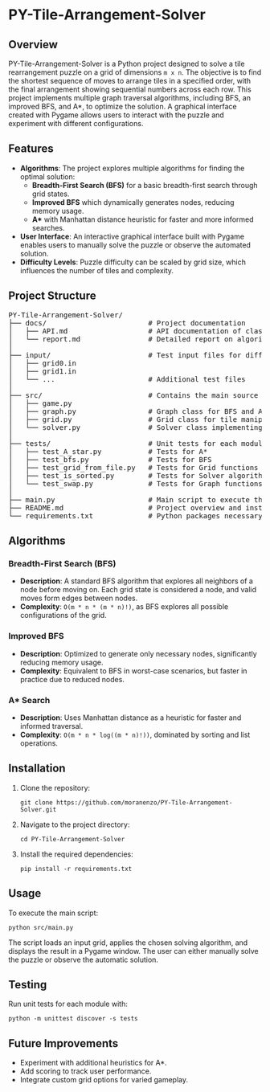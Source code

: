 <h1>PY-Tile-Arrangement-Solver</h1>

<h2>Overview</h2>
<p>PY-Tile-Arrangement-Solver is a Python project designed to solve a tile rearrangement puzzle on a grid of dimensions <code>m x n</code>. The objective is to find the shortest sequence of moves to arrange tiles in a specified order, with the final arrangement showing sequential numbers across each row. This project implements multiple graph traversal algorithms, including BFS, an improved BFS, and A*, to optimize the solution. A graphical interface created with Pygame allows users to interact with the puzzle and experiment with different configurations.</p>

<h2>Features</h2>
<ul>
  <li><strong>Algorithms</strong>: The project explores multiple algorithms for finding the optimal solution:
    <ul>
      <li><strong>Breadth-First Search (BFS)</strong> for a basic breadth-first search through grid states.</li>
      <li><strong>Improved BFS</strong> which dynamically generates nodes, reducing memory usage.</li>
      <li><strong>A*</strong> with Manhattan distance heuristic for faster and more informed searches.</li>
    </ul>
  </li>
  <li><strong>User Interface</strong>: An interactive graphical interface built with Pygame enables users to manually solve the puzzle or observe the automated solution.</li>
  <li><strong>Difficulty Levels</strong>: Puzzle difficulty can be scaled by grid size, which influences the number of tiles and complexity.</li>
</ul>

<h2>Project Structure</h2>
<pre>
PY-Tile-Arrangement-Solver/  
├── docs/                        # Project documentation
│   ├── API.md                   # API documentation of classes and methods
│   └── report.md                # Detailed report on algorithms and complexity analysis
│  
├── input/                       # Test input files for different grid configurations
│   ├── grid0.in
│   ├── grid1.in
│   └── ...                      # Additional test files
│
├── src/                         # Contains the main source code
│   ├── game.py
│   ├── graph.py                 # Graph class for BFS and A*
│   ├── grid.py                  # Grid class for tile manipulations
│   └── solver.py                # Solver class implementing BFS, Improved BFS, and A*
│
├── tests/                       # Unit tests for each module
│   ├── test_A_star.py           # Tests for A*
│   ├── test_bfs.py              # Tests for BFS
│   ├── test_grid_from_file.py   # Tests for Grid functions
│   ├── test_is_sorted.py        # Tests for Solver algorithms
│   └── test_swap.py             # Tests for Graph functions
│
├── main.py                      # Main script to execute the solver and visualize results
├── README.md                    # Project overview and instructions (this file)
└── requirements.txt             # Python packages necessary for the proper functioning of the project.
</pre>

<h2>Algorithms</h2>

<h3>Breadth-First Search (BFS)</h3>
<ul>
  <li><strong>Description</strong>: A standard BFS algorithm that explores all neighbors of a node before moving on. Each grid state is considered a node, and valid moves form edges between nodes.</li>
  <li><strong>Complexity</strong>: <code>O(m * n * (m * n)!)</code>, as BFS explores all possible configurations of the grid.</li>
</ul>

<h3>Improved BFS</h3>
<ul>
  <li><strong>Description</strong>: Optimized to generate only necessary nodes, significantly reducing memory usage.</li>
  <li><strong>Complexity</strong>: Equivalent to BFS in worst-case scenarios, but faster in practice due to reduced nodes.</li>
</ul>

<h3>A* Search</h3>
<ul>
  <li><strong>Description</strong>: Uses Manhattan distance as a heuristic for faster and informed traversal.</li>
  <li><strong>Complexity</strong>: <code>O(m * n * log((m * n)!))</code>, dominated by sorting and list operations.</li>
</ul>

<h2>Installation</h2>
<ol>
  <li>Clone the repository:
    <pre><code>git clone https://github.com/moranenzo/PY-Tile-Arrangement-Solver.git</code></pre>
  </li>
  <li>Navigate to the project directory:
    <pre><code>cd PY-Tile-Arrangement-Solver</code></pre>
  </li>
  <li>Install the required dependencies:
    <pre><code>pip install -r requirements.txt</code></pre>
  </li>
</ol>

<h2>Usage</h2>
<p>To execute the main script:</p>
<pre><code>python src/main.py</code></pre>
<p>The script loads an input grid, applies the chosen solving algorithm, and displays the result in a Pygame window. The user can either manually solve the puzzle or observe the automatic solution.</p>

<h2>Testing</h2>
<p>Run unit tests for each module with:</p>
<pre><code>python -m unittest discover -s tests</code></pre>

<h2>Future Improvements</h2>
<ul>
  <li>Experiment with additional heuristics for A*.</li>
  <li>Add scoring to track user performance.</li>
  <li>Integrate custom grid options for varied gameplay.</li>
</ul>
